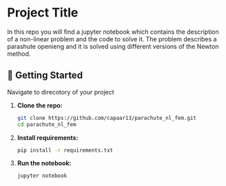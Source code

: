 # Project Title

In this repo you will find a jupyter notebook which contains the description of a non-linear problem and the code to solve it. The problem describes a parashute openieng and it is solved using different versions of the Newton method.

## 🚀 Getting Started

Navigate to direcotory of your project

1. **Clone the repo:**
   ```bash
   git clone https://github.com/capaar13/parachute_nl_fem.git
   cd parachute_nl_fem

2. **Install requirements:**
    ```bash
    pip install -r requirements.txt

3. **Run the notebook:**
    ```bash
    jupyter notebook
